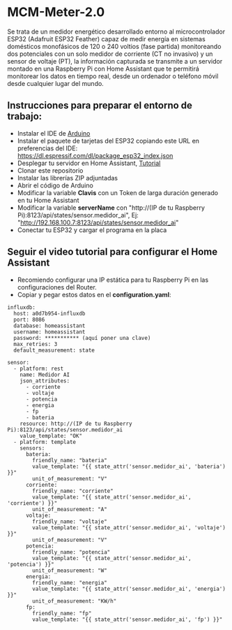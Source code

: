 # MCM-Meter-2.0
Se trata de un medidor energético desarrollado entorno al microcontrolador ESP32 (Adafruit ESP32 Feather) capaz de medir energía en sistemas domésticos monofásicos de 120 o 240 voltios (fase partida) monitoreando dos potenciales con un solo medidor de corriente (CT no invasivo) y un sensor de voltaje (PT), la información capturada se transmite a un servidor montado en una Raspberry Pi con Home Assistant que te permitirá monitorear los datos en tiempo real, desde un ordenador o teléfono móvil desde cualquier lugar del mundo.

## Instrucciones para preparar el entorno de trabajo:
* Instalar el IDE de [Arduino](https://www.arduino.cc/en/software)
* Instalar el paquete de tarjetas del ESP32 copiando este URL en preferencias del IDE: https://dl.espressif.com/dl/package_esp32_index.json
* Desplegar tu servidor en Home Assistant, [Tutorial](https://youtu.be/gT-4OKOa-1c)
* Clonar este repositorio
* Instalar las librerías ZIP adjuntadas
* Abrir el código de Arduino
* Modificar la variable **Clavis** con un Token de larga duración generado en tu Home Assistant
* Modificar la variable **serverName** con "http://(IP de tu Raspberry Pi):8123/api/states/sensor.medidor_ai", Ej: "http://192.168.100.7:8123/api/states/sensor.medidor_ai"
* Conectar tu ESP32 y cargar el programa en la placa

## Seguir el video tutorial para configurar el Home Assistant

* Recomiendo configurar una IP estática para tu Raspberry Pi en las configuraciones del Router.
* Copiar y pegar estos datos en el **configuration.yaml**:
```
influxdb:
  host: a0d7b954-influxdb
  port: 8086
  database: homeassistant
  username: homeassistant
  password: *********** (aquí poner una clave)
  max_retries: 3
  default_measurement: state
  
sensor:
  - platform: rest
    name: Medidor AI
    json_attributes:
      - corriente
      - voltaje
      - potencia
      - energia
      - fp
      - bateria
    resource: http://(IP de tu Raspberry Pi):8123/api/states/sensor.medidor_ai
    value_template: "OK"
  - platform: template
    sensors:
      bateria:
        friendly_name: "bateria"
        value_template: "{{ state_attr('sensor.medidor_ai', 'bateria') }}"
        unit_of_measurement: "V"
      corriente:
        friendly_name: "corriente"
        value_template: "{{ state_attr('sensor.medidor_ai', 'corriente') }}"
        unit_of_measurement: "A"
      voltaje:
        friendly_name: "voltaje"
        value_template: "{{ state_attr('sensor.medidor_ai', 'voltaje') }}"
        unit_of_measurement: "V"
      potencia:
        friendly_name: "potencia"
        value_template: "{{ state_attr('sensor.medidor_ai', 'potencia') }}"
        unit_of_measurement: "W"
      energia:
        friendly_name: "energia"
        value_template: "{{ state_attr('sensor.medidor_ai', 'energia') }}"
        unit_of_measurement: "KW/h"
      fp:
        friendly_name: "fp"
        value_template: "{{ state_attr('sensor.medidor_ai', 'fp') }}"
```

